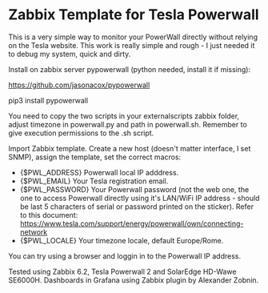 # Zabbix Template for Tesla Powerwall

This is a very simple way to monitor your PowerWall directly without relying on the Tesla website. This work is really simple and rough - I just needed it to debug my system, quick and dirty.

Install on zabbix server pypowerwall (python needed, install it if missing):

https://github.com/jasonacox/pypowerwall

pip3 install pypowerwall

You need to copy the two scripts in your externalscripts zabbix folder, adjust timezone in powerwall.py and path in powerwall.sh. Remember to give execution permissions to the .sh script.

Import Zabbix template. Create a new host (doesn't matter interface, I set SNMP), assign the template, set the correct macros:

* {$PWL_ADDRESS}    Powerwall local IP adddress.
* {$PWL_EMAIL}      Your Tesla registration email.
* {$PWL_PASSWORD}   Your Powerwall password (not the web one, the one to access Powerwall directly using it's LAN/WiFi IP address - should be last 5 characters of serial or password printed on the sticker). Refer to this document: https://www.tesla.com/support/energy/powerwall/own/connecting-network
* {$PWL_LOCALE}     Your timezone locale, default Europe/Rome.

You can try using a browser and loggin in to the Powerwall IP address.

Tested using Zabbix 6.2, Tesla Powerwall 2 and SolarEdge HD-Wawe SE6000H. Dashboards in Grafana using Zabbix plugin by Alexander Zobnin.
